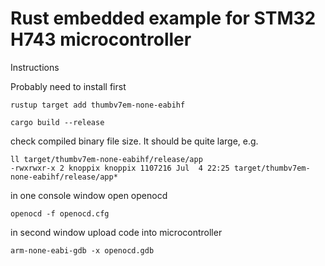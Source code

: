 # Rust embedded example for STM32 H743 microcontroller

Instructions

Probably need to install first
```
rustup target add thumbv7em-none-eabihf
```

```
cargo build --release

```

check compiled binary file size. It should be quite large, e.g.
```
ll target/thumbv7em-none-eabihf/release/app
-rwxrwxr-x 2 knoppix knoppix 1107216 Jul  4 22:25 target/thumbv7em-none-eabihf/release/app*
```

in one console window open openocd
```
openocd -f openocd.cfg
```
in second window upload code into microcontroller
```
arm-none-eabi-gdb -x openocd.gdb
```
